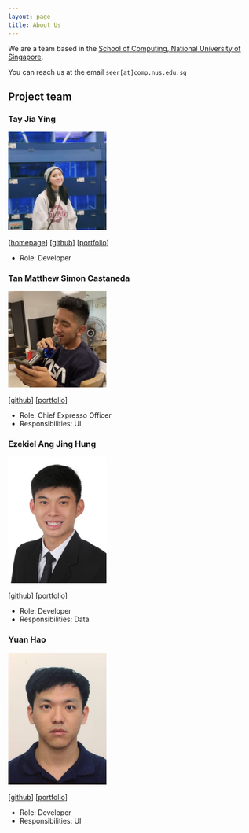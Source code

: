 ```yaml
---
layout: page
title: About Us
---
```


We are a team based in the [School of Computing, National University of Singapore](http://www.comp.nus.edu.sg).

You can reach us at the email `seer[at]comp.nus.edu.sg`

## Project team

### Tay Jia Ying

<img src="images/jjiayyingtt.png" width="200px">

[[homepage](http://www.comp.nus.edu.sg/~damithch)]
[[github](https://github.com/jjiayyingtt)]
[[portfolio](team/jjiayyingtt.md)]

* Role: Developer

### Tan Matthew Simon Castaneda

<img src="images/matthewphoto.png" width="200px">

[[github](http://github.com/seriouslia0)]
[[portfolio](team/johndoe.md)]

* Role: Chief Expresso Officer
* Responsibilities: UI

### Ezekiel Ang Jing Hung

<img src="images/ezeAng.png" width="200px">

[[github](http://github.com/ezeang)] [[portfolio](team/ezeang.md)]

* Role: Developer
* Responsibilities: Data


### Yuan Hao

<img src="images/yuanhao.png" width="200px">

[[github](http://github.com/iapetusbob)]
[[portfolio](team/yuanhao.md)]

* Role: Developer
* Responsibilities: UI
